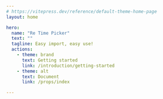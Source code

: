 ```yaml
---
# https://vitepress.dev/reference/default-theme-home-page
layout: home

hero:
  name: "Re Time Picker"
  text: ""
  tagline: Easy import, easy use!
  actions:
    - theme: brand
      text: Getting started
      link: /introduction/getting-started
    - theme: alt
      text: Document
      link: /props/index

---
```


